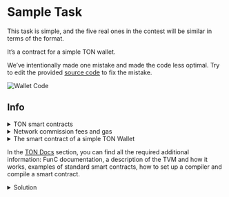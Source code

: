 # Sample Task

This task is simple, and the five real ones in the contest will be similar in terms of the format.

It’s a contract for a simple TON wallet.

We’ve intentionally made one mistake and made the code less optimal. Try to edit the provided [source code](wallet-code.fc) to fix the mistake.

![Wallet Code](wallet-code.png)

## Info

<details><summary>TON smart contracts</summary>
<p>

A TON smart contract may receive an incoming message and: 
* Change contract data
* Send one or multiple outcoming messages.

Code and data of the smart contracts are arbitrary enough. You can submit any program to the blockchain, and it will be executed.

Messages contain a specific part — e.g., the smart contract address of a sender, the smart contract address of a recipient, and the amount of Toncoin — and arbitrary data.

Smart contracts for TON are written in FunC and are executed on TON Virtual Machine (TVM).

</p>
</details>

<details><summary>Network commission fees and gas</summary>
<p>

Every executed operation of a smart contract consumes gas.

The less optimized smart contract, the more redundant operations in the code there are, the more is spent on gas.

Gas is multiplied by the gas price nominated in Toncoin — it is the amount of Toncoin that the contract executor has to pay to execute the code and submit a transaction.

The TON blockchain has the lowest transaction fees among all blockchains, but the code must still be optimized for the network to run smoothly. 
</p>
</details>

<details><summary>The smart contract of a simple TON Wallet</summary>
<p>

The smart contract of a wallet keeps in a sequence number, “seqno” and a public key of the owner “public_key.” 

An external incoming message contains a signature “signature,” a sequence number “msg_segno” and a suggested outgoing message.

When receiving the external message, the smart contract checks that the message’s data is signed by the owner.

It also checks that the “seqno” of the smart contract equals the “seqno” of the message.

If the checks are not passed, the contract throws error else sends the required outgoing message and increases its “seqno” by 1.

### How it works:

Let's assume I own a wallet that has a balance of 10 Toncoin (TON). I want to send 5 TON to my friend’s wallet.

I write a message with a request to send 5 TON to my friend’s address.

I write an external message that includes the current “seqno” of my address and my message, and I sign it.

I send it to one of the TON blockchain endpoints through HTTP. The external message reaches my wallet’s smart contract and gets executed, and the wallet sends an outgoing message with 5 TON attached to it.

The “seqno” is required to make sure the external message gets executed only once. On the second attempt, the message execution will fail because the “seqno” will be different.
</p>
</details>

In the [TON Docs](https://ton.org/docs) section, you can find all the required additional information: FunC documentation, a description of the TVM and how it works, examples of standard smart contracts, how to set up a compiler and compile a smart contract.


<details><summary>Solution</summary>
<p>

When saving data, the “public_key” and “seqno” variables should be switched.

Correct solution:

`set_data(begin_cell().store_uint(stored_seqno + 1, 32).store_uint(public_key, 256).end_cell())`

We added an extra check: `throw_if(34, check_signature(slice_hash(data), signature, public_key))` 

The owner’s signature is used to sign the incoming message. The body of a valid incoming message won’t match the contract data, an error will not be emitted, and you are free to delete this line.
</p>
</details>